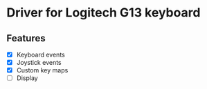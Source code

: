 # Driver for Logitech G13 keyboard

## Features

- [x] Keyboard events
- [x] Joystick events
- [x] Custom key maps
- [ ] Display
